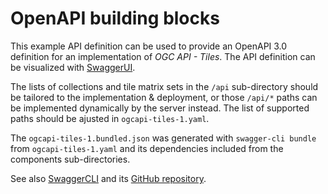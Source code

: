 # OpenAPI building blocks

This example API definition can be used to provide an OpenAPI 3.0 definition for an implementation of _OGC API - Tiles_.
The API definition can be visualized with [SwaggerUI](https://petstore.swagger.io/?url=https://raw.githubusercontent.com/opengeospatial/ogcapi-tiles/master/openapi/ogcapi-tiles-1.bundled.json).

The lists of collections and tile matrix sets in the `/api` sub-directory should be tailored to the implementation & deployment, or those `/api/*` paths can be implemented dynamically by the server instead.
The list of supported paths should be ajusted in `ogcapi-tiles-1.yaml`.

The `ogcapi-tiles-1.bundled.json` was generated with `swagger-cli bundle` from `ogcapi-tiles-1.yaml` and its dependencies included from the components sub-directories.

See also [SwaggerCLI](https://apitools.dev/swagger-cli/) and its [GitHub repository](https://github.com/APIDevTools/swagger-cli).
